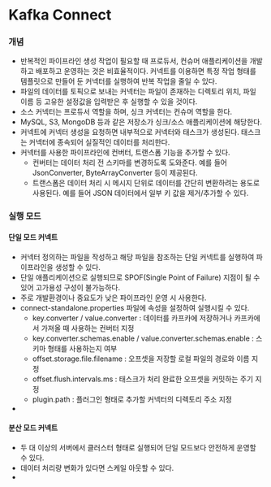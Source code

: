 # Kafka Connect

### 개념

* 반복적인 파이프라인 생성 작업이 필요할 때 프로듀서, 컨슈머 애플리케이션을 개발하고 배포하고 운영하는 것은 비효율적이다. 커넥트를 이용하면 특정 작업 형태를 템플릿으로 만들어 둔 커넥터를 실행하여 반복 작업을 줄일 수 있다.
* 파일의 데이터를 토픽으로 보내는 커넥터는 파일이 존재하는 디렉토리 위치, 파일 이름 등 고유한 설정값을 입력받은 후 실행할 수 있을 것이다.
* 소스 커넥터는 프로듀서 역할을 하며, 싱크 커넥터는 컨슈머 역할을 한다.
* MySQL, S3, MongoDB 등과 같은 저장소가 싱크/소스 애플리케이션에 해당한다.
* 커넥트에 커넥터 생성을 요청하면 내부적으로 커넥터와 태스크가 생성된다. 태스크는 커넥터에 종속되어 실질적인 데이터를 처리한다.
* 커넥터를 사용한 파이프라인에 컨버터, 트랜스폼 기능을 추가할 수 있다.
  * 컨버터는 데이터 처리 전 스키마를 변경하도록 도와준다. 예를 들어 JsonConverter, ByteArrayConverter 등이 제공된다.
  * 트랜스폼은 데이터 처리 시 메시지 단위로 데이터를 간단히 변환하려는 용도로 사용된다. 예를 들어 JSON 데이터에서 일부 키 값을 제거/추가할 수 있다.

### 실행 모드

#### 단일 모드 커넥트

* 커넥터 정의하는 파일을 작성하고 해당 파일을 참조하는 단일 커넥트를 실행하여 파이프라인을 생성할 수 있다.
* 단일 애플리케이션으로 실행되므로 SPOF(Single Point of Failure) 지점이 될 수 있어 고가용성 구성이 불가능하다.
* 주로 개발환경이나 중요도가 낮은 파이프라인 운영 시 사용한다.
* connect-standalone.properties 파일에 속성을 설정하여 실행시킬 수 있다.
  * key.converter / value.converter : 데이터를 카프카에 저장하거나 카프카에서 가져올 때 사용하는 컨버터 지정
  * key.converter.schemas.enable / value.converter.schemas.enable : 스키마 형태를 사용하는지 여부
  * offset.storage.file.filename : 오프셋을 저장할 로컬 파일의 경로와 이름 지정
  * offset.flush.intervals.ms : 태스크가 처리 완료한 오프셋을 커밋하는 주기 지정
  * plugin.path : 플러그인 형태로 추가할 커넥터의 디렉토리 주소 지정
*

#### 분산 모드 커넥트

* 두 대 이상의 서버에서 클러스터 형태로 실행되어 단일 모드보다 안전하게 운영할 수 있다.
* 데이터 처리량 변화가 있다면 스케일 아웃할 수 있다.
*







